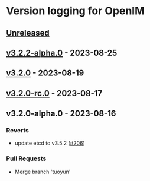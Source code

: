 # Version logging for OpenIM

<!-- BEGIN MUNGE: GENERATED_TOC -->

<!-- END MUNGE: GENERATED_TOC -->

<a name="unreleased"></a>
## [Unreleased]


<a name="v3.2.2-alpha.0"></a>
## [v3.2.2-alpha.0] - 2023-08-25

<a name="v3.2.0"></a>
## [v3.2.0] - 2023-08-19

<a name="v3.2.0-rc.0"></a>
## [v3.2.0-rc.0] - 2023-08-17

<a name="v3.2.0-alpha.0"></a>
## v3.2.0-alpha.0 - 2023-08-16
### Reverts
- update etcd to v3.5.2 ([#206](https://github.com/JettyJiang/open-im-server/issues/206))

### Pull Requests
- Merge branch 'tuoyun'


[Unreleased]: https://github.com/JettyJiang/open-im-server/compare/v3.2.2-alpha.0...HEAD
[v3.2.2-alpha.0]: https://github.com/JettyJiang/open-im-server/compare/v3.2.0...v3.2.2-alpha.0
[v3.2.0]: https://github.com/JettyJiang/open-im-server/compare/v3.2.0-rc.0...v3.2.0
[v3.2.0-rc.0]: https://github.com/JettyJiang/open-im-server/compare/v3.2.0-alpha.0...v3.2.0-rc.0
